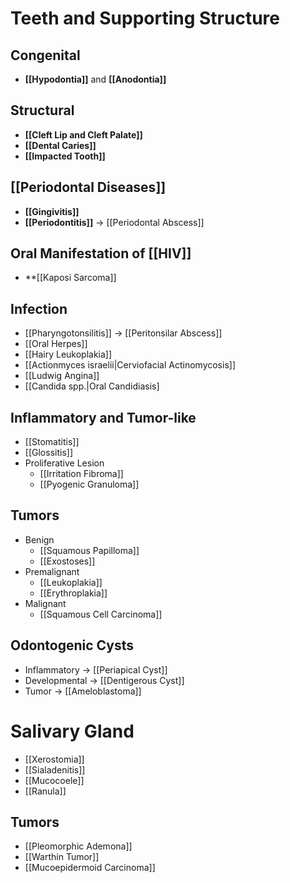 # Teeth and Supporting Structure
## Congenital
- **[[Hypodontia]]** and **[[Anodontia]]**

## Structural
- **[[Cleft Lip and Cleft Palate]]**
- **[[Dental Caries]]**
- **[[Impacted Tooth]]**

## [[Periodontal Diseases]]
- **[[Gingivitis]]**
- **[[Periodontitis]]** -> [[Periodontal Abscess]]

## Oral Manifestation of [[HIV]]
- **[[Kaposi Sarcoma]]

## Infection
- [[Pharyngotonsilitis]] -> [[Peritonsilar Abscess]]
- [[Oral Herpes]]
- [[Hairy Leukoplakia]]
- [[Actionmyces israelii|Cerviofacial Actinomycosis]]
- [[Ludwig Angina]]
- [[Candida spp.|Oral Candidiasis]

## Inflammatory and Tumor-like
- [[Stomatitis]]
- [[Glossitis]]
- Proliferative Lesion
	- [[Irritation Fibroma]]
	- [[Pyogenic Granuloma]]

## Tumors
- Benign
	- [[Squamous Papilloma]]
	- [[Exostoses]]
- Premalignant
	- [[Leukoplakia]]
	- [[Erythroplakia]]
- Malignant
	- [[Squamous Cell Carcinoma]]

## Odontogenic Cysts
- Inflammatory -> [[Periapical Cyst]]
- Developmental -> [[Dentigerous Cyst]]
- Tumor -> [[Ameloblastoma]]


# Salivary Gland
- [[Xerostomia]]
- [[Sialadenitis]]
- [[Mucocoele]]
- [[Ranula]]

## Tumors
- [[Pleomorphic Ademona]]
- [[Warthin Tumor]]
- [[Mucoepidermoid Carcinoma]]